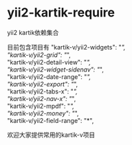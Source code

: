 # yii2-kartik-require
yii2 kartik依赖集合


目前包含项目有 
"kartik-v/yii2-widgets": "*",  
"kartik-v/yii2-grid": "*",  
"kartik-v/yii2-detail-view": "*",  
"kartik-v/yii2-widget-sidenav": "*",  
"kartik-v/yii2-date-range": "*",  
"kartik-v/yii2-export": "*",  
"kartik-v/yii2-tabs-x": "*",  
"kartik-v/yii2-nav-x": "*",  
"kartik-v/yii2-mpdf": "*",  
"kartik-v/yii2-money": "*",  
"kartik-v/yii2-field-range": "*",  


欢迎大家提供常用的kartik-v项目
